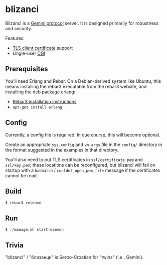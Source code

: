 blizanci
========

Blizanci is a [Gemini protocol](https://gemini.circumlunar.space/) server.
It is designed primarily for robustness and security.

Features:

* [TLS client certificate](https://en.wikipedia.org/wiki/Public_key_certificate#TLS/SSL_client_certificate) support
* single-user [CGI](https://en.wikipedia.org/wiki/Common_Gateway_Interface)

Prerequisites
-------------

You'll need Erlang and Rebar. On a Debian-derived system like Ubuntu, this means installing the rebar3 executable from the rebar3 website, and installing the deb package erlang:

* [Rebar3 installation instructions](https://www.rebar3.org/docs/getting-started#installing-binary)
* `apt-get install erlang`

Config
------

Currently, a config file is required. In due course, this will become optional.

Create an appropriate `sys.config` and `vm.args` file in the `config/`
directory in the format suggested in the examples in that directory.

You'll also need to put TLS certificates in `ssl/certificate.pem` and
`ssl/key.pem`; these locations can be reconfigured, but blizanci will
fail on startup with a `badmatch` / `couldnt_open_pem_file` message if
the certificates cannot be read.

Build
-----

    $ rebar3 release

Run
---

    $ ./manage.sh start-daemon

Trivia
------

"blizanci" / "близанци" is Serbo-Croatian for "twins" (i.e., Gemini).
